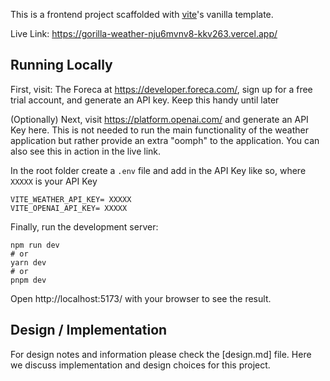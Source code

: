 This is a frontend project scaffolded with [vite](https://vitejs.dev/guide/)'s vanilla template. 

Live Link:  https://gorilla-weather-nju6mvnv8-kkv263.vercel.app/

## Running Locally

First, visit: The Foreca at https://developer.foreca.com/, sign up for a free trial account, and generate an API key. Keep this handy until later

(Optionally) Next, visit https://platform.openai.com/ and generate an API Key here. This is not needed to run the main functionality of the weather application but rather provide an extra "oomph" to the application. You can also see this in action in the live link.

In the root folder create a  `.env`  file and add in the API Key like so, where  `XXXXX`  is your API Key

```
VITE_WEATHER_API_KEY= XXXXX
VITE_OPENAI_API_KEY= XXXXX

```

Finally, run the development server:

```
npm run dev
# or
yarn dev
# or
pnpm dev
```
Open http://localhost:5173/  with your browser to see the result.


## Design / Implementation

For design notes and information please check the [design.md] file. Here we discuss implementation and design choices for this project.